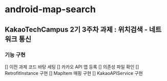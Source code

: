 # android-map-search
## KakaoTechCampus 2기 3주차 과제 : 위치검색 - 네트워크 통신 

### 기능 구현
[] 이전 과제 코드 바탕 세팅 
[] 카카오 API 앱 등록
[] 의존성 파일 확인 
[] RetrofitInstance 구현
[] MapItem 매핑 구현
[] KakaoAPIService 구현 


